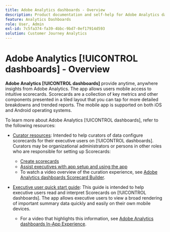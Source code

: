```yaml
---
title: Adobe Analytics dashboards - Overview
description: Product documentation and self-help for Adobe Analytics dashboards
feature: Analytics Dashboards
role: User, Admin
exl-id: 7c5fa374-fa39-4bbc-9bd7-0ef17914d593
solution: Customer Journey Analytics
---
```

# Adobe Analytics [!UICONTROL dashboards] - Overview

**Adobe Analytics [!UICONTROL dashboards]** provide anytime, anywhere insights from Adobe Analytics. The app allows users mobile access to intuitive scorecards. Scorecards are a collection of key metrics and other components presented in a tiled layout that you can tap for more detailed breakdowns and trended reports. The mobile app is supported on both iOS and Android operating systems.

To learn more about Adobe Analytics [!UICONTROL dashboards], refer to the following resources:

* [Curator resources](/help/mobile-app/curator.md): Intended to help curators of data configure scorecards for their executive users on [!UICONTROL dashboards]. Curators may be organizational administrators or persons in other roles who are responsible for setting up Scorecards:

  * [Create scorecards](/help/mobile-app/create-scorecard.md)
  * [Assist executives with app setup and using the app](/help/mobile-app/set-up-execs.md)
  * To watch a video overview of the curation experience, see [Adobe Analytics dashboards Scorecard Builder](https://experienceleague.adobe.com/docs/analytics-learn/tutorials/additional-tools/analytics-dashboards/adobe-analytics-dashboards-scorecard-builder.html).


* [Executive user quick start guide](/help/mobile-app/executive.md): This guide is intended to help executive users read and interpret Scorecards on [!UICONTROL dashboards]. The app allows executive users to view a broad rendering of important summary data quickly and easily on their own mobile devices.

  * For a video that highlights this information, see [Adobe Analytics dashboards In-App Experience](https://experienceleague.adobe.com/docs/analytics-learn/tutorials/additional-tools/analytics-dashboards/adobe-analytics-dashboards-in-app-experience.html).
